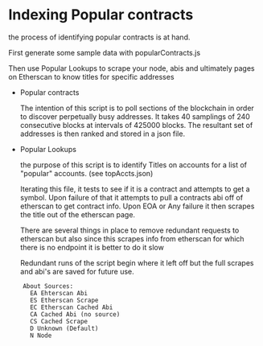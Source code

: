 # Indexing Popular contracts

the process of identifying popular contracts is at hand. 

First generate some sample data with popularContracts.js

Then use Popular Lookups to scrape your node, abis and ultimately pages on Etherscan to know titles for specific addresses


- Popular contracts

  The intention of this script is to poll sections of the blockchain in order to discover 
  perpetually busy addresses. It takes 40 samplings of 240 consecutive blocks at intervals
  of 425000 blocks. The resultant set of addresses is then ranked and stored in a json file. 

- Popular Lookups

  the purpose of this script is to identify Titles on accounts for 
  a list of "popular" accounts. (see topAccts.json)
  
  Iterating this file, it tests to see if it is a contract and attempts
  to get a symbol. Upon failure of that it attempts to pull a contracts abi off of etherscan
  to get contract info. Upon EOA or Any failure it then scrapes the title out of the etherscan page.

  There are several things in place to remove redundant requests to etherscan but also since 
  this scrapes info from etherscan for which there is no endpoint it is better to do it slow

  Redundant runs of the script begin where it left off but the full scrapes and abi's are 
  saved for future use.

```
    About Sources:
      EA Ehterscan Abi
      ES Etherscan Scrape
      EC Etherscan Cached Abi
      CA Cached Abi (no source)
      CS Cached Scrape
      D Unknown (Default)
      N Node
```